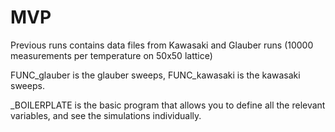 # MVP

Previous runs contains data files from Kawasaki and Glauber runs (10000 measurements per temperature on 50x50 lattice)

FUNC_glauber is the glauber sweeps, FUNC_kawasaki is the kawasaki sweeps.

_BOILERPLATE is the basic program that allows you to define all the relevant variables, and see the simulations individually.
